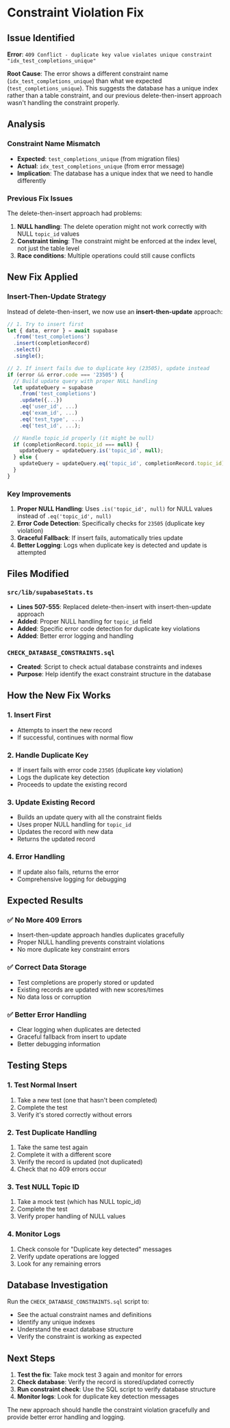 # Constraint Violation Fix

## Issue Identified

**Error**: `409 Conflict - duplicate key value violates unique constraint "idx_test_completions_unique"`

**Root Cause**: The error shows a different constraint name (`idx_test_completions_unique`) than what we expected (`test_completions_unique`). This suggests the database has a unique index rather than a table constraint, and our previous delete-then-insert approach wasn't handling the constraint properly.

## Analysis

### Constraint Name Mismatch
- **Expected**: `test_completions_unique` (from migration files)
- **Actual**: `idx_test_completions_unique` (from error message)
- **Implication**: The database has a unique index that we need to handle differently

### Previous Fix Issues
The delete-then-insert approach had problems:
1. **NULL handling**: The delete operation might not work correctly with NULL `topic_id` values
2. **Constraint timing**: The constraint might be enforced at the index level, not just the table level
3. **Race conditions**: Multiple operations could still cause conflicts

## New Fix Applied

### Insert-Then-Update Strategy
Instead of delete-then-insert, we now use an **insert-then-update** approach:

```typescript
// 1. Try to insert first
let { data, error } = await supabase
  .from('test_completions')
  .insert(completionRecord)
  .select()
  .single();

// 2. If insert fails due to duplicate key (23505), update instead
if (error && error.code === '23505') {
  // Build update query with proper NULL handling
  let updateQuery = supabase
    .from('test_completions')
    .update({...})
    .eq('user_id', ...)
    .eq('exam_id', ...)
    .eq('test_type', ...)
    .eq('test_id', ...);

  // Handle topic_id properly (it might be null)
  if (completionRecord.topic_id === null) {
    updateQuery = updateQuery.is('topic_id', null);
  } else {
    updateQuery = updateQuery.eq('topic_id', completionRecord.topic_id);
  }
}
```

### Key Improvements

1. **Proper NULL Handling**: Uses `.is('topic_id', null)` for NULL values instead of `.eq('topic_id', null)`
2. **Error Code Detection**: Specifically checks for `23505` (duplicate key violation)
3. **Graceful Fallback**: If insert fails, automatically tries update
4. **Better Logging**: Logs when duplicate key is detected and update is attempted

## Files Modified

### `src/lib/supabaseStats.ts`
- **Lines 507-555**: Replaced delete-then-insert with insert-then-update approach
- **Added**: Proper NULL handling for `topic_id` field
- **Added**: Specific error code detection for duplicate key violations
- **Added**: Better error logging and handling

### `CHECK_DATABASE_CONSTRAINTS.sql`
- **Created**: Script to check actual database constraints and indexes
- **Purpose**: Help identify the exact constraint structure in the database

## How the New Fix Works

### 1. **Insert First**
- Attempts to insert the new record
- If successful, continues with normal flow

### 2. **Handle Duplicate Key**
- If insert fails with error code `23505` (duplicate key violation)
- Logs the duplicate key detection
- Proceeds to update the existing record

### 3. **Update Existing Record**
- Builds an update query with all the constraint fields
- Uses proper NULL handling for `topic_id`
- Updates the record with new data
- Returns the updated record

### 4. **Error Handling**
- If update also fails, returns the error
- Comprehensive logging for debugging

## Expected Results

### ✅ **No More 409 Errors**
- Insert-then-update approach handles duplicates gracefully
- Proper NULL handling prevents constraint violations
- No more duplicate key constraint errors

### ✅ **Correct Data Storage**
- Test completions are properly stored or updated
- Existing records are updated with new scores/times
- No data loss or corruption

### ✅ **Better Error Handling**
- Clear logging when duplicates are detected
- Graceful fallback from insert to update
- Better debugging information

## Testing Steps

### 1. Test Normal Insert
1. Take a new test (one that hasn't been completed)
2. Complete the test
3. Verify it's stored correctly without errors

### 2. Test Duplicate Handling
1. Take the same test again
2. Complete it with a different score
3. Verify the record is updated (not duplicated)
4. Check that no 409 errors occur

### 3. Test NULL Topic ID
1. Take a mock test (which has NULL topic_id)
2. Complete the test
3. Verify proper handling of NULL values

### 4. Monitor Logs
1. Check console for "Duplicate key detected" messages
2. Verify update operations are logged
3. Look for any remaining errors

## Database Investigation

Run the `CHECK_DATABASE_CONSTRAINTS.sql` script to:
- See the actual constraint names and definitions
- Identify any unique indexes
- Understand the exact database structure
- Verify the constraint is working as expected

## Next Steps

1. **Test the fix**: Take mock test 3 again and monitor for errors
2. **Check database**: Verify the record is stored/updated correctly
3. **Run constraint check**: Use the SQL script to verify database structure
4. **Monitor logs**: Look for duplicate key detection messages

The new approach should handle the constraint violation gracefully and provide better error handling and logging.
